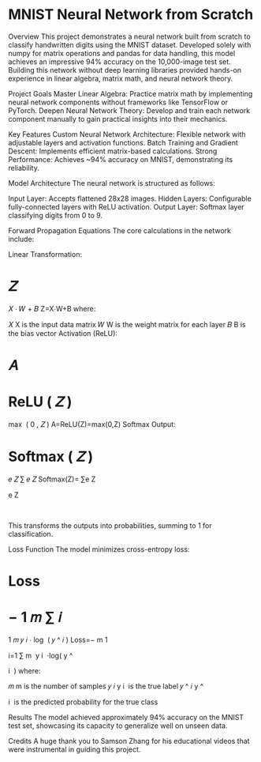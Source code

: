 # MNIST Neural Network from Scratch

Overview
This project demonstrates a neural network built from scratch to classify handwritten digits using the MNIST dataset. Developed solely with numpy for matrix operations and pandas for data handling, this model achieves an impressive 94% accuracy on the 10,000-image test set. Building this network without deep learning libraries provided hands-on experience in linear algebra, matrix math, and neural network theory.

Project Goals
Master Linear Algebra: Practice matrix math by implementing neural network components without frameworks like TensorFlow or PyTorch.
Deepen Neural Network Theory: Develop and train each network component manually to gain practical insights into their mechanics.

Key Features
Custom Neural Network Architecture: Flexible network with adjustable layers and activation functions.
Batch Training and Gradient Descent: Implements efficient matrix-based calculations.
Strong Performance: Achieves ~94% accuracy on MNIST, demonstrating its reliability.

Model Architecture
The neural network is structured as follows:

Input Layer: Accepts flattened 28x28 images.
Hidden Layers: Configurable fully-connected layers with ReLU activation.
Output Layer: Softmax layer classifying digits from 0 to 9.

Forward Propagation Equations
The core calculations in the network include:

Linear Transformation:

𝑍
=
𝑋
⋅
𝑊
+
𝐵
Z=X⋅W+B
where:

𝑋
X is the input data matrix
𝑊
W is the weight matrix for each layer
𝐵
B is the bias vector
Activation (ReLU):

𝐴
=
ReLU
(
𝑍
)
=
max
⁡
(
0
,
𝑍
)
A=ReLU(Z)=max(0,Z)
Softmax Output:

Softmax
(
𝑍
)
=
𝑒
𝑍
∑
𝑒
𝑍
Softmax(Z)= 
∑e 
Z
 
e 
Z
 
​
 
This transforms the outputs into probabilities, summing to 1 for classification.

Loss Function
The model minimizes cross-entropy loss:

Loss
=
−
1
𝑚
∑
𝑖
=
1
𝑚
𝑦
𝑖
⋅
log
⁡
(
𝑦
^
𝑖
)
Loss=− 
m
1
​
  
i=1
∑
m
​
 y 
i
​
 ⋅log( 
y
^
​
  
i
​
 )
where:

𝑚
m is the number of samples
𝑦
𝑖
y 
i
​
  is the true label
𝑦
^
𝑖
y
^
​
  
i
​
  is the predicted probability for the true class
        
Results
The model achieved approximately 94% accuracy on the MNIST test set, showcasing its capacity to generalize well on unseen data.

Credits
A huge thank you to Samson Zhang for his educational videos that were instrumental in guiding this project.

